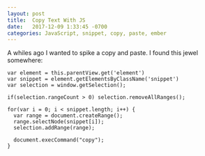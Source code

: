 ```yaml
---
layout: post
title:  Copy Text With JS
date:   2017-12-09 1:33:45 -0700
categories: JavaScript, snippet, copy, paste, ember
---
```


A whiles ago I wanted to spike a copy and paste. I found this jewel somewhere:

```
var element = this.parentView.get('element')
var snippet = element.getElementsByClassName('snippet')
var selection = window.getSelection();

if(selection.rangeCount > 0) selection.removeAllRanges();

for(var i = 0; i < snippet.length; i++) {
  var range = document.createRange();
  range.selectNode(snippet[i]);
  selection.addRange(range);

  document.execCommand("copy");
}
```
